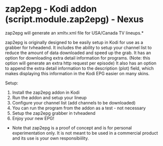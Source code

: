 # zap2epg - Kodi addon (script.module.zap2epg) - Nexus 

zap2epg will generate an xmltv.xml file for USA/Canada TV lineups.*

zap2epg is originally designed to be easily setup in Kodi for use as a grabber for tvheadend. It includes the ability to setup your channel list to reduce the amount of data downloaded and speed up the grab. It has an option for downloading extra detail information for programs. (Note: this option will generate an extra http request per episode) It also has an option to append the extra detail information to the description (plot) field, which makes displaying this information in the Kodi EPG easier on many skins.

Setup:
1. Install the zap2epg addon in Kodi
2. Run the addon and setup your lineup
3. Configure your channel list (add channels to be downloaded)
4. You can run the program from the addon as a test - not necessary
5. Setup the zap2epg grabber in tvheadend
6. Enjoy your new EPG!

* Note that zap2epg is a proof of concept and is for personal experimentation only. It is not meant to be used in a commercial product and its use is your own responsibiility.

